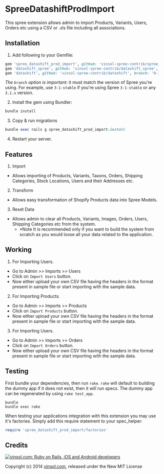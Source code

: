SpreeDatashiftProdImport
========================

This spree extension allows admin to import Products, Variants, Users, Orders etc using a CSV or .xls file including all associations.

Installation
------------

1. Add following to your Gemfile:

  ```ruby
  gem 'spree_datashift_prod_import', github: 'vinsol-spree-contrib/spree_datashift_prod_import', branch: <spree-version-compatible>
  gem 'datashift_spree', github: 'vinsol-spree-contrib/datashift_spree', branch: 'bug-fixes'
  gem 'datashift', github: 'vinsol-spree-contrib/datashift', branch: '0-16-stable'
  ```
  *The `branch` option is important:* it must match the version of Spree you're using. For example, use `3-1-stable` if you're using Spree `3-1-stable` or any `3.1.x` version.

2. Install the gem using Bundler:

  ```ruby
  bundle install
  ```

3. Copy & run migrations

  ```ruby
  bundle exec rails g spree_datashift_prod_import:install
  ```

4. Restart your server.

Features
--------

1. Import
  - Allows importing of Products, Variants, Taxons, Orders, Shipping Categories, Stock Locations, Users and their Addresses etc.

2. Transform
  - Allows easy transformation of Shopify Products data into Spree Models.

3. Reset Data
  - Allows admin to clear all Products, Variants, Images, Orders, Users, Shipping Categories etc from the system.
    - *Note It is recommended only if you want to build the system from scratch as you would loose all your data related to the application.

Working
-------

1. For Importing Users.
  - Go to Admin >> Imports >> Users
  - Click on `Import Users` button.
  - Now either upload your own CSV file having the headers in the format present in sample file or start importing with the sample data.

2. For Importing Products.
  - Go to Admin >> Imports >> Products
  - Click on `Import Products` button.
  - Now either upload your own CSV file having the headers in the format present in sample file or start importing with the sample data.

3. For Importing Users.
  - Go to Admin >> Imports >> Orders
  - Click on `Import Orders` button.
  - Now either upload your own CSV file having the headers in the format present in sample file or start importing with the sample data.

Testing
-------

First bundle your dependencies, then run `rake`. `rake` will default to building the dummy app if it does not exist, then it will run specs. The dummy app can be regenerated by using `rake test_app`.

```shell
bundle
bundle exec rake
```

When testing your applications integration with this extension you may use it's factories.
Simply add this require statement to your spec_helper:

```ruby
require 'spree_datashift_prod_import/factories'
```

Credits
-------

[![vinsol.com: Ruby on Rails, iOS and Android developers](http://vinsol.com/vin_logo.png "Ruby on Rails, iOS and Android developers")](http://vinsol.com)

Copyright (c) 2014 [vinsol.com](http://vinsol.com "Ruby on Rails, iOS and Android developers"), released under the New MIT License
